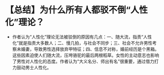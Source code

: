 # 【总结】为什么所有人都驳不倒“人性化”理论？

-   作者认为“人性化”理论无法被驳倒的原因有几点：一、随大流，指责“人性化”就是指责大多数人；二、慢几拍，与社会不同步；三、社会不允许男性考察未婚妻，导致男性选择放弃甲特征；四、信息不对称，婚前经历是个黑箱。这些因素迫使人们随大流，压垮骆驼的最后两根稻草。女性的主动意志也影响了男性对人性化的态度。作者认为“大义名分、师出有名”很重要，通过借力打力鼓动男士人性化。